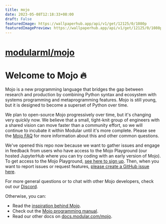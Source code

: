 ```yaml
---
title: mojo
date: 2023-05-08T12:18:33+08:00
draft: False
featuredImage: https://wallpaperhub.app/api/v1/get/12125/0/1080p
featuredImagePreview: https://wallpaperhub.app/api/v1/get/12125/0/1080p
---
```


# [modularml/mojo](https://github.com/modularml/mojo)

# Welcome to Mojo 🔥

Mojo is a new programming language that bridges the gap between research 
and production by combining Python syntax and ecosystem with systems 
programming and metaprogramming features. Mojo is still young, but it is designed
to become a superset of Python over time.  

We plan to open-source Mojo progressively over time, but it's changing very quickly now. 
We believe that a small, tight-knit group of engineers with a shared vision can move 
faster than a community effort, so we will continue to incubate it within Modular until 
it's more complete.  Please see the [Mojo FAQ](https://docs.modular.com/mojo/faq.html)
for more information about this and other common questions. 

We've opened this repo now because we want to gather issues and engage in feedback 
from users who have access to the Mojo Playground (our hosted JupyterHub
where you can try coding with an early version of Mojo). 
To get access to the Mojo Playground, [see here to sign up](https://docs.modular.com/mojo/get-started.html).
Then, when you want to report issues or request features,
[please create a GitHub issue here](https://github.com/modularml/mojo/issues).

For more general questions or to chat with other Mojo developers,
check out our [Discord](https://discord.gg/modular). 

Otherwise, you can:
- Read the [inspiration behind Mojo](https://docs.modular.com/mojo/why-mojo.html).
- Check out the [Mojo programming manual](https://docs.modular.com/mojo/programming-manual.html).
- Read our other docs on [docs.modular.com/mojo](https://docs.modular.com/mojo).
